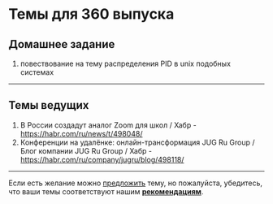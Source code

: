 # Темы для 360 выпуска

## Домашнее задание

1. повествование на тему распределения PID в unix подобных системах

---

## Темы ведущих

1. В России создадут аналог Zoom для школ / Хабр - https://habr.com/ru/news/t/498048/
1. Конференции на удалёнке: онлайн-трансформация JUG Ru Group / Блог компании JUG Ru Group / Хабр - https://habr.com/ru/company/jugru/blog/498118/

---
Если есть желание можно [предложить](themes_from_listeners.md) тему, но пожалуйста, убедитесь, что ваши темы соответствуют нашим **[рекомендациям](Recommendations_for_the_proposed_topics.md)**.
